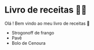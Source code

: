 # Livro de receitas :man_cook:

Olá ! Bem vindo ao meu livro de receitas :wave:

 - Strogonoff de frango
 - Pavê
 - Bolo de Cenoura